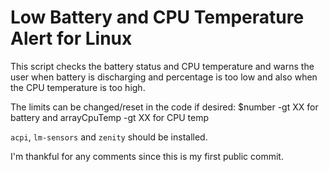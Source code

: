 # Low Battery and CPU Temperature Alert for Linux

This script checks the battery status and CPU temperature and warns the user
when battery is discharging and percentage is too low and also
when the CPU temperature is too high.

The limits can be changed/reset in the code if desired:
$number -gt XX for battery and arrayCpuTemp -gt XX for CPU temp

```acpi```, ```lm-sensors``` and ```zenity``` should be installed.



I'm thankful for any comments since this is my first public commit.
